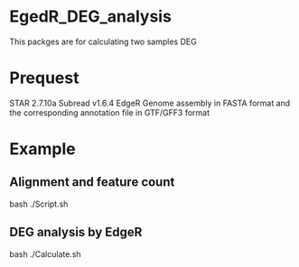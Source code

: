 # EgedR_DEG_analysis
This packges are for calculating two samples DEG
# Prequest 
STAR  2.7.10a
Subread   v1.6.4
EdgeR 
Genome assembly in FASTA format and the corresponding annotation file in GTF/GFF3 format
# Example
## Alignment and feature count
bash ./Script.sh 
## DEG analysis by EdgeR 
bash ./Calculate.sh 
